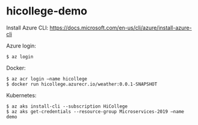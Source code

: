 # hicollege-demo

Install Azure CLI: https://docs.microsoft.com/en-us/cli/azure/install-azure-cli

Azure login:
```
$ az login
```
 
Docker:
```
$ az acr login –name hicollege
$ docker run hicollege.azurecr.io/weather:0.0.1-SNAPSHOT
```
Kubernetes:
```
$ az aks install-cli --subscription HiCollege
$ az aks get-credentials --resource-group Microservices-2019 –name demo
```

